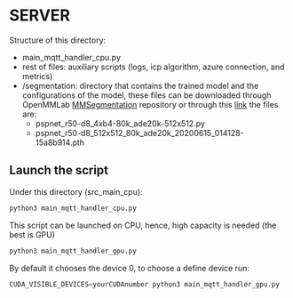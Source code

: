 # SERVER
Structure of this directory:

- main_mqtt_handler_cpu.py 
- rest of files: auxiliary scripts (logs, icp algorithm, azure connection, and metrics) 
- /segmentation: directory that contains the trained model and the configurations of the model, these files can be downloaded through OpenMMLab [MMSegmentation](https://github.com/open-mmlab/mmsegmentation) repository  or through this [link](https://upm365-my.sharepoint.com/:f:/g/personal/ana_garrido_ruiz_upm_es/EvsnokulLThAgDA6TXpbCd0BygPWUOGvywydhiqa7Cmq-A?e=ndKLzm) the files are: 
    - pspnet_r50-d8_4xb4-80k_ade20k-512x512.py
    - pspnet_r50-d8_512x512_80k_ade20k_20200615_014128-15a8b914.pth

## Launch the script
Under this directory (src_main_cpu):
```python
python3 main_mqtt_handler_cpu.py
```
This script can be launched on CPU, hence, high capacity is needed (the best is GPU)


```python
python3 main_mqtt_handler_gpu.py
```

By default it chooses the device 0, to choose a define device run:
```python
CUDA_VISIBLE_DEVICES=yourCUDAnumber python3 main_mqtt_handler_gpu.py
```